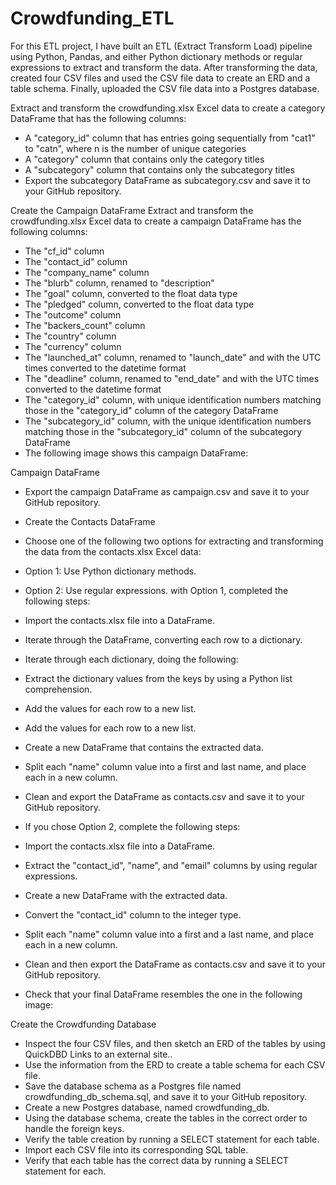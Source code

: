 # Crowdfunding_ETL

For this ETL project, I have built an ETL (Extract Transform Load) pipeline using Python, Pandas, and 
either Python dictionary methods or regular expressions to extract and transform the data. 
After transforming the data, created four CSV files and used the CSV file data to create an ERD and a table schema. 
Finally, uploaded the CSV file data into a Postgres database.

Extract and transform the crowdfunding.xlsx Excel data to create a category DataFrame that has the following columns:
* A "category_id" column that has entries going sequentially from "cat1" to "catn", where n is the number of unique categories
* A "category" column that contains only the category titles
* A "subcategory" column that contains only the subcategory titles
* Export the subcategory DataFrame as subcategory.csv and save it to your GitHub repository.

Create the Campaign DataFrame
Extract and transform the crowdfunding.xlsx Excel data to create a campaign DataFrame has the following columns:

* The "cf_id" column
* The "contact_id" column
* The "company_name" column
* The "blurb" column, renamed to "description"
* The "goal" column, converted to the float data type
* The "pledged" column, converted to the float data type
* The "outcome" column
* The "backers_count" column
* The "country" column
* The "currency" column
* The "launched_at" column, renamed to "launch_date" and with the UTC times converted to the datetime format
* The "deadline" column, renamed to "end_date" and with the UTC times converted to the datetime format
* The "category_id" column, with unique identification numbers matching those in the "category_id" column of the category DataFrame
* The "subcategory_id" column, with the unique identification numbers matching those in the "subcategory_id" column of the subcategory DataFrame
* The following image shows this campaign DataFrame:

Campaign DataFrame

* Export the campaign DataFrame as campaign.csv and save it to your GitHub repository.
* Create the Contacts DataFrame
* Choose one of the following two options for extracting and transforming the data from the contacts.xlsx Excel data:

* Option 1: Use Python dictionary methods.

* Option 2: Use regular expressions.
with Option 1, completed the following steps:
* Import the contacts.xlsx file into a DataFrame.
* Iterate through the DataFrame, converting each row to a dictionary.
* Iterate through each dictionary, doing the following:
* Extract the dictionary values from the keys by using a Python list comprehension.
* Add the values for each row to a new list.
* Add the values for each row to a new list.
* Create a new DataFrame that contains the extracted data.
* Split each "name" column value into a first and last name, and place each in a new column.
* Clean and export the DataFrame as contacts.csv and save it to your GitHub repository.
* If you chose Option 2, complete the following steps:

* Import the contacts.xlsx file into a DataFrame.
* Extract the "contact_id", "name", and "email" columns by using regular expressions.
* Create a new DataFrame with the extracted data.
* Convert the "contact_id" column to the integer type.
* Split each "name" column value into a first and a last name, and place each in a new column.
* Clean and then export the DataFrame as contacts.csv and save it to your GitHub repository.
* Check that your final DataFrame resembles the one in the following image:

Create the Crowdfunding Database

* Inspect the four CSV files, and then sketch an ERD of the tables by using QuickDBD Links to an external site..
* Use the information from the ERD to create a table schema for each CSV file.
* Save the database schema as a Postgres file named crowdfunding_db_schema.sql, and save it to your GitHub repository.
* Create a new Postgres database, named crowdfunding_db.
* Using the database schema, create the tables in the correct order to handle the foreign keys.
*  Verify the table creation by running a SELECT statement for each table.
* Import each CSV file into its corresponding SQL table.
*  Verify that each table has the correct data by running a SELECT statement for each.

